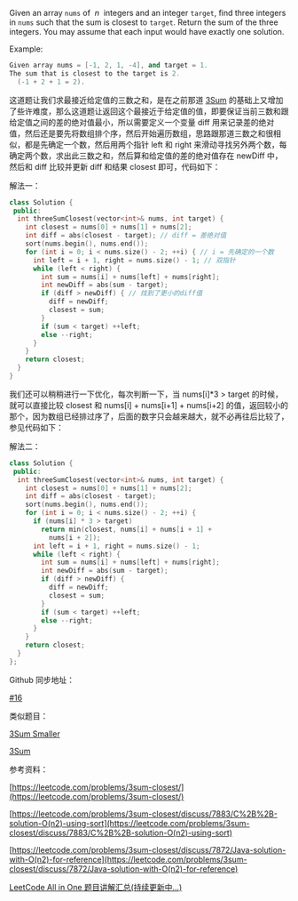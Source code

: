 Given an array `nums` of  _n_  integers and an integer `target`, find three integers in `nums` such that the sum is closest to `target`. Return the sum of the three integers. You may assume that each input would have exactly one solution.

Example:

```cpp
Given array nums = [-1, 2, 1, -4], and target = 1.
The sum that is closest to the target is 2.
  (-1 + 2 + 1 = 2).
```

这道题让我们求最接近给定值的三数之和，是在之前那道 [3Sum](http://www.cnblogs.com/grandyang/p/4481576.html) 的基础上又增加了些许难度，那么这道题让返回这个最接近于给定值的值，即要保证当前三数和跟给定值之间的差的绝对值最小，所以需要定义一个变量 diff 用来记录差的绝对值，然后还是要先将数组排个序，然后开始遍历数组，思路跟那道三数之和很相似，都是先确定一个数，然后用两个指针 left 和 right 来滑动寻找另外两个数，每确定两个数，求出此三数之和，然后算和给定值的差的绝对值存在 newDiff 中，然后和 diff 比较并更新 diff 和结果 closest 即可，代码如下：

解法一：

```cpp
class Solution {
 public:
  int threeSumClosest(vector<int>& nums, int target) {
    int closest = nums[0] + nums[1] + nums[2];
    int diff = abs(closest - target); // diff = 差绝对值
    sort(nums.begin(), nums.end());
    for (int i = 0; i < nums.size() - 2; ++i) { // i = 先确定的一个数
      int left = i + 1, right = nums.size() - 1; // 双指针
      while (left < right) {
        int sum = nums[i] + nums[left] + nums[right];
        int newDiff = abs(sum - target);
        if (diff > newDiff) { // 找到了更小的diff值
          diff = newDiff;
          closest = sum;
        }
        if (sum < target) ++left;
        else --right;
      }
    }
    return closest;
  }
}
```

我们还可以稍稍进行一下优化，每次判断一下，当 nums[i]*3 > target 的时候，就可以直接比较 closest 和 nums[i] + nums[i+1] + nums[i+2] 的值，返回较小的那个，因为数组已经排过序了，后面的数字只会越来越大，就不必再往后比较了，参见代码如下：

解法二：

```cpp
class Solution {
 public:
  int threeSumClosest(vector<int>& nums, int target) {
    int closest = nums[0] + nums[1] + nums[2];
    int diff = abs(closest - target);
    sort(nums.begin(), nums.end());
    for (int i = 0; i < nums.size() - 2; ++i) {
      if (nums[i] * 3 > target)
        return min(closest, nums[i] + nums[i + 1] +
          nums[i + 2]);
      int left = i + 1, right = nums.size() - 1;
      while (left < right) {
        int sum = nums[i] + nums[left] + nums[right];
        int newDiff = abs(sum - target);
        if (diff > newDiff) {
          diff = newDiff;
          closest = sum;
        }
        if (sum < target) ++left;
        else --right;
      }
    }
    return closest;
  }
};
```

Github 同步地址：

[#16](https://github.com/grandyang/leetcode/issues/16)

类似题目：

[3Sum Smaller](http://www.cnblogs.com/grandyang/p/5235086.html)

[3Sum](http://www.cnblogs.com/grandyang/p/4481576.html)

参考资料：

[https://leetcode.com/problems/3sum-closest/](https://leetcode.com/problems/3sum-closest/)

[](https://leetcode.com/problems/3sum-closest/discuss/7883/C%2B%2B-solution-O(n2)-using-sort)[https://leetcode.com/problems/3sum-closest/discuss/7883/C%2B%2B-solution-O(n2)-using-sort](https://leetcode.com/problems/3sum-closest/discuss/7883/C%2B%2B-solution-O(n2)-using-sort)

[](https://leetcode.com/problems/3sum-closest/discuss/7872/Java-solution-with-O(n2)-for-reference)[https://leetcode.com/problems/3sum-closest/discuss/7872/Java-solution-with-O(n2)-for-reference](https://leetcode.com/problems/3sum-closest/discuss/7872/Java-solution-with-O(n2)-for-reference)

[LeetCode All in One 题目讲解汇总(持续更新中...)](http://www.cnblogs.com/grandyang/p/4606334.html)
